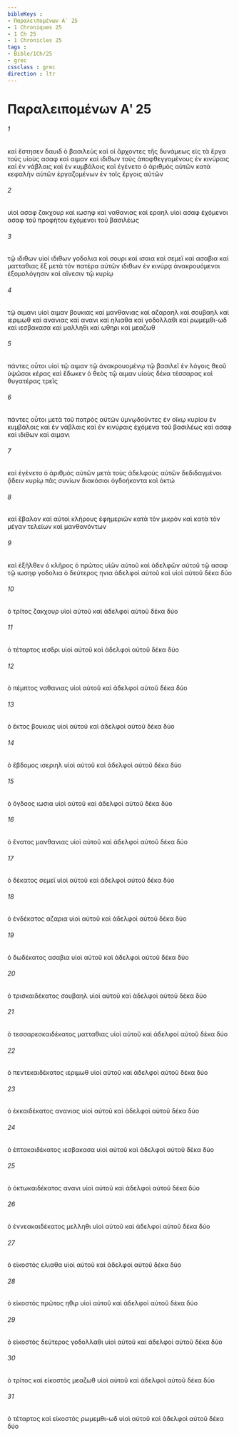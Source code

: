 ```yaml
---
bibleKeys : 
- Παραλειπομένων Αʹ 25
- 1 Chroniques 25
- 1 Ch 25
- 1 Chronicles 25
tags : 
- Bible/1Ch/25
- grec
cssclass : grec
direction : ltr
---
```


# Παραλειπομένων Αʹ 25

###### 1
καὶ ἔστησεν δαυιδ ὁ βασιλεὺς καὶ οἱ ἄρχοντες τῆς δυνάμεως εἰς τὰ ἔργα τοὺς υἱοὺς ασαφ καὶ αιμαν καὶ ιδιθων τοὺς ἀποφθεγγομένους ἐν κινύραις καὶ ἐν νάβλαις καὶ ἐν κυμβάλοις καὶ ἐγένετο ὁ ἀριθμὸς αὐτῶν κατὰ κεφαλὴν αὐτῶν ἐργαζομένων ἐν τοῖς ἔργοις αὐτῶν
###### 2
υἱοὶ ασαφ ζακχουρ καὶ ιωσηφ καὶ ναθανιας καὶ εραηλ υἱοὶ ασαφ ἐχόμενοι ασαφ τοῦ προφήτου ἐχόμενοι τοῦ βασιλέως
###### 3
τῷ ιδιθων υἱοὶ ιδιθων γοδολια καὶ σουρι καὶ ισαια καὶ σεμεϊ καὶ ασαβια καὶ ματταθιας ἕξ μετὰ τὸν πατέρα αὐτῶν ιδιθων ἐν κινύρᾳ ἀνακρουόμενοι ἐξομολόγησιν καὶ αἴνεσιν τῷ κυρίῳ
###### 4
τῷ αιμανι υἱοὶ αιμαν βουκιας καὶ μανθανιας καὶ αζαραηλ καὶ σουβαηλ καὶ ιεριμωθ καὶ ανανιας καὶ ανανι καὶ ηλιαθα καὶ γοδολλαθι καὶ ρωμεμθι-ωδ καὶ ιεσβακασα καὶ μαλληθι καὶ ωθηρι καὶ μεαζωθ
###### 5
πάντες οὗτοι υἱοὶ τῷ αιμαν τῷ ἀνακρουομένῳ τῷ βασιλεῖ ἐν λόγοις θεοῦ ὑψῶσαι κέρας καὶ ἔδωκεν ὁ θεὸς τῷ αιμαν υἱοὺς δέκα τέσσαρας καὶ θυγατέρας τρεῖς
###### 6
πάντες οὗτοι μετὰ τοῦ πατρὸς αὐτῶν ὑμνῳδοῦντες ἐν οἴκῳ κυρίου ἐν κυμβάλοις καὶ ἐν νάβλαις καὶ ἐν κινύραις ἐχόμενα τοῦ βασιλέως καὶ ασαφ καὶ ιδιθων καὶ αιμανι
###### 7
καὶ ἐγένετο ὁ ἀριθμὸς αὐτῶν μετὰ τοὺς ἀδελφοὺς αὐτῶν δεδιδαγμένοι ᾄδειν κυρίῳ πᾶς συνίων διακόσιοι ὀγδοήκοντα καὶ ὀκτώ
###### 8
καὶ ἔβαλον καὶ αὐτοὶ κλήρους ἐφημεριῶν κατὰ τὸν μικρὸν καὶ κατὰ τὸν μέγαν τελείων καὶ μανθανόντων
###### 9
καὶ ἐξῆλθεν ὁ κλῆρος ὁ πρῶτος υἱῶν αὐτοῦ καὶ ἀδελφῶν αὐτοῦ τῷ ασαφ τῷ ιωσηφ γοδολια ὁ δεύτερος ηνια ἀδελφοὶ αὐτοῦ καὶ υἱοὶ αὐτοῦ δέκα δύο
###### 10
ὁ τρίτος ζακχουρ υἱοὶ αὐτοῦ καὶ ἀδελφοὶ αὐτοῦ δέκα δύο
###### 11
ὁ τέταρτος ιεσδρι υἱοὶ αὐτοῦ καὶ ἀδελφοὶ αὐτοῦ δέκα δύο
###### 12
ὁ πέμπτος ναθανιας υἱοὶ αὐτοῦ καὶ ἀδελφοὶ αὐτοῦ δέκα δύο
###### 13
ὁ ἕκτος βουκιας υἱοὶ αὐτοῦ καὶ ἀδελφοὶ αὐτοῦ δέκα δύο
###### 14
ὁ ἕβδομος ισεριηλ υἱοὶ αὐτοῦ καὶ ἀδελφοὶ αὐτοῦ δέκα δύο
###### 15
ὁ ὄγδοος ιωσια υἱοὶ αὐτοῦ καὶ ἀδελφοὶ αὐτοῦ δέκα δύο
###### 16
ὁ ἔνατος μανθανιας υἱοὶ αὐτοῦ καὶ ἀδελφοὶ αὐτοῦ δέκα δύο
###### 17
ὁ δέκατος σεμεϊ υἱοὶ αὐτοῦ καὶ ἀδελφοὶ αὐτοῦ δέκα δύο
###### 18
ὁ ἑνδέκατος αζαρια υἱοὶ αὐτοῦ καὶ ἀδελφοὶ αὐτοῦ δέκα δύο
###### 19
ὁ δωδέκατος ασαβια υἱοὶ αὐτοῦ καὶ ἀδελφοὶ αὐτοῦ δέκα δύο
###### 20
ὁ τρισκαιδέκατος σουβαηλ υἱοὶ αὐτοῦ καὶ ἀδελφοὶ αὐτοῦ δέκα δύο
###### 21
ὁ τεσσαρεσκαιδέκατος ματταθιας υἱοὶ αὐτοῦ καὶ ἀδελφοὶ αὐτοῦ δέκα δύο
###### 22
ὁ πεντεκαιδέκατος ιεριμωθ υἱοὶ αὐτοῦ καὶ ἀδελφοὶ αὐτοῦ δέκα δύο
###### 23
ὁ ἑκκαιδέκατος ανανιας υἱοὶ αὐτοῦ καὶ ἀδελφοὶ αὐτοῦ δέκα δύο
###### 24
ὁ ἑπτακαιδέκατος ιεσβακασα υἱοὶ αὐτοῦ καὶ ἀδελφοὶ αὐτοῦ δέκα δύο
###### 25
ὁ ὀκτωκαιδέκατος ανανι υἱοὶ αὐτοῦ καὶ ἀδελφοὶ αὐτοῦ δέκα δύο
###### 26
ὁ ἐννεακαιδέκατος μελληθι υἱοὶ αὐτοῦ καὶ ἀδελφοὶ αὐτοῦ δέκα δύο
###### 27
ὁ εἰκοστὸς ελιαθα υἱοὶ αὐτοῦ καὶ ἀδελφοὶ αὐτοῦ δέκα δύο
###### 28
ὁ εἰκοστὸς πρῶτος ηθιρ υἱοὶ αὐτοῦ καὶ ἀδελφοὶ αὐτοῦ δέκα δύο
###### 29
ὁ εἰκοστὸς δεύτερος γοδολλαθι υἱοὶ αὐτοῦ καὶ ἀδελφοὶ αὐτοῦ δέκα δύο
###### 30
ὁ τρίτος καὶ εἰκοστὸς μεαζωθ υἱοὶ αὐτοῦ καὶ ἀδελφοὶ αὐτοῦ δέκα δύο
###### 31
ὁ τέταρτος καὶ εἰκοστὸς ρωμεμθι-ωδ υἱοὶ αὐτοῦ καὶ ἀδελφοὶ αὐτοῦ δέκα δύο
